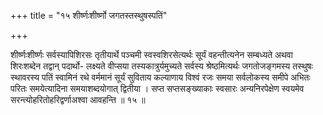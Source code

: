 +++
title = "१५ शीर्ष्णःशीर्ष्णो जगतस्तस्थुषस्पतिं"

+++

शीर्ष्णःशीर्ष्णः सर्वस्यापिशिरसः तृतीयार्थे पञ्चमी स्वस्वशिरसेत्यर्थः सूर्यं वहन्तीत्यनेन सम्बध्यते अथवा शिरःशब्देन तद्वान् पदार्थो- लक्ष्यते वीप्सया तस्यकात्रुर्यमुच्यते सर्वस्य श्रेष्ठमित्यर्थः जगतोजङ्गमस्य तस्थुषः स्थावरस्य पतिं स्वामिनं रथे वर्ममानं सूर्यं सुविताय कल्याणाय विश्वं रजः समया सर्वलोकस्य समीपे अभितः परितः समयेत्यादिना समयाशब्दयोगात् द्वितीया । सप्त सप्तसङ्ख्याकाः स्वसारः अन्यनिरपेक्षेण स्वयमेव सरन्त्योहरितोहरिद्वर्णाअश्वा आवहन्ति ॥ १५ ॥